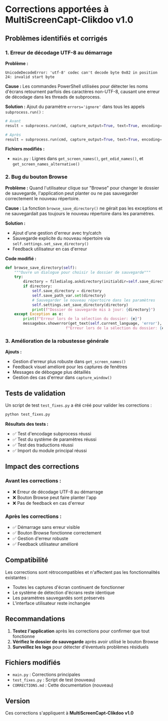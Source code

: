 # Corrections apportées à MultiScreenCapt-Clikdoo v1.0

## Problèmes identifiés et corrigés

### 1. Erreur de décodage UTF-8 au démarrage

**Problème :**
```
UnicodeDecodeError: 'utf-8' codec can't decode byte 0x82 in position 24: invalid start byte
```

**Cause :**
Les commandes PowerShell utilisées pour détecter les noms d'écrans retournent parfois des caractères non-UTF-8, causant une erreur de décodage dans les threads de subprocess.

**Solution :**
Ajout du paramètre `errors='ignore'` dans tous les appels `subprocess.run()` :
```python
# Avant
result = subprocess.run(cmd, capture_output=True, text=True, encoding='utf-8', timeout=10)

# Après
result = subprocess.run(cmd, capture_output=True, text=True, encoding='utf-8', errors='ignore', timeout=10)
```

**Fichiers modifiés :**
- `main.py` : Lignes dans `get_screen_names()`, `get_edid_names()`, et `get_screen_names_alternative()`

### 2. Bug du bouton Browse

**Problème :**
Quand l'utilisateur clique sur "Browse" pour changer le dossier de sauvegarde, l'application peut planter ou ne pas sauvegarder correctement le nouveau répertoire.

**Cause :**
La fonction `browse_save_directory()` ne gérait pas les exceptions et ne sauvegardait pas toujours le nouveau répertoire dans les paramètres.

**Solution :**
- Ajout d'une gestion d'erreur avec try/catch
- Sauvegarde explicite du nouveau répertoire via `self.settings.set_save_directory()`
- Feedback utilisateur en cas d'erreur

**Code modifié :**
```python
def browse_save_directory(self):
    """Ouvre un dialogue pour choisir le dossier de sauvegarde"""
    try:
        directory = filedialog.askdirectory(initialdir=self.save_directory)
        if directory:
            self.save_directory = directory
            self.save_path_var.set(directory)
            # Sauvegarder le nouveau répertoire dans les paramètres
            self.settings.set_save_directory(directory)
            print(f"Dossier de sauvegarde mis à jour: {directory}")
    except Exception as e:
        print(f"Erreur lors de la sélection du dossier: {e}")
        messagebox.showerror(get_text(self.current_language, 'error'), 
                           f"Erreur lors de la sélection du dossier: {e}")
```

### 3. Amélioration de la robustesse générale

**Ajouts :**
- Gestion d'erreur plus robuste dans `get_screen_names()`
- Feedback visuel amélioré pour les captures de fenêtres
- Messages de débogage plus détaillés
- Gestion des cas d'erreur dans `capture_window()`

## Tests de validation

Un script de test `test_fixes.py` a été créé pour valider les corrections :

```bash
python test_fixes.py
```

**Résultats des tests :**
- ✅ Test d'encodage subprocess réussi
- ✅ Test du système de paramètres réussi  
- ✅ Test des traductions réussi
- ✅ Import du module principal réussi

## Impact des corrections

### Avant les corrections :
- ❌ Erreur de décodage UTF-8 au démarrage
- ❌ Bouton Browse peut faire planter l'app
- ❌ Pas de feedback en cas d'erreur

### Après les corrections :
- ✅ Démarrage sans erreur visible
- ✅ Bouton Browse fonctionne correctement
- ✅ Gestion d'erreur robuste
- ✅ Feedback utilisateur amélioré

## Compatibilité

Les corrections sont rétrocompatibles et n'affectent pas les fonctionnalités existantes :
- Toutes les captures d'écran continuent de fonctionner
- Le système de détection d'écrans reste identique
- Les paramètres sauvegardés sont préservés
- L'interface utilisateur reste inchangée

## Recommandations

1. **Testez l'application** après les corrections pour confirmer que tout fonctionne
2. **Vérifiez le dossier de sauvegarde** après avoir utilisé le bouton Browse
3. **Surveillez les logs** pour détecter d'éventuels problèmes résiduels

## Fichiers modifiés

- `main.py` : Corrections principales
- `test_fixes.py` : Script de test (nouveau)
- `CORRECTIONS.md` : Cette documentation (nouveau)

## Version

Ces corrections s'appliquent à **MultiScreenCapt-Clikdoo v1.0** 